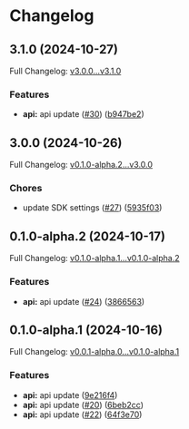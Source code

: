 # Changelog

## 3.1.0 (2024-10-27)

Full Changelog: [v3.0.0...v3.1.0](https://github.com/MpesaFlow/mpesaflow-python/compare/v3.0.0...v3.1.0)

### Features

* **api:** api update ([#30](https://github.com/MpesaFlow/mpesaflow-python/issues/30)) ([b947be2](https://github.com/MpesaFlow/mpesaflow-python/commit/b947be2c226f219ad8aae83cb1648be7ee05f1df))

## 3.0.0 (2024-10-26)

Full Changelog: [v0.1.0-alpha.2...v3.0.0](https://github.com/MpesaFlow/mpesaflow-python/compare/v0.1.0-alpha.2...v3.0.0)

### Chores

* update SDK settings ([#27](https://github.com/MpesaFlow/mpesaflow-python/issues/27)) ([5935f03](https://github.com/MpesaFlow/mpesaflow-python/commit/5935f036c09a7edddb40fc05e2205126b1ca919c))

## 0.1.0-alpha.2 (2024-10-17)

Full Changelog: [v0.1.0-alpha.1...v0.1.0-alpha.2](https://github.com/MpesaFlow/mpesaflow-python/compare/v0.1.0-alpha.1...v0.1.0-alpha.2)

### Features

* **api:** api update ([#24](https://github.com/MpesaFlow/mpesaflow-python/issues/24)) ([3866563](https://github.com/MpesaFlow/mpesaflow-python/commit/3866563fb2c2dee77facde94cb50ad23cedafd46))

## 0.1.0-alpha.1 (2024-10-16)

Full Changelog: [v0.0.1-alpha.0...v0.1.0-alpha.1](https://github.com/MpesaFlow/mpesaflow-python/compare/v0.0.1-alpha.0...v0.1.0-alpha.1)

### Features

* **api:** api update ([9e216f4](https://github.com/MpesaFlow/mpesaflow-python/commit/9e216f4e907e5a932a2a93e2afbf544eb0264aa1))
* **api:** api update ([#20](https://github.com/MpesaFlow/mpesaflow-python/issues/20)) ([6beb2cc](https://github.com/MpesaFlow/mpesaflow-python/commit/6beb2cc529af8c5947e227788aac306e9b96930d))
* **api:** api update ([#22](https://github.com/MpesaFlow/mpesaflow-python/issues/22)) ([64f3e70](https://github.com/MpesaFlow/mpesaflow-python/commit/64f3e703440e15dd234a7ec893f349335fd11c11))
